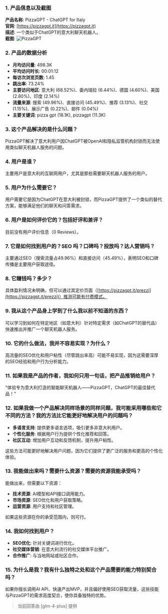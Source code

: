 ### 1. 产品信息以及截图

**产品名称**: PizzaGPT - ChatGPT for Italy  
**官网**: [https://pizzagpt.it](https://pizzagpt.it)  
**描述**: 一个类似于ChatGPT的意大利聊天机器人。  
**截图**: ![PizzaGPT](https://cdn-images.toolify.ai/170349931888155480.jpg)

### 2. 产品的数据分析

- **月均访问量**: 498.3K
- **平均访问时长**: 00:01:12
- **每访次浏览页数**: 1.45
- **跳出率**: 73.24%
- **主要访问地区**: 意大利 (68.52%)、委内瑞拉 (6.44%)、德国 (4.60%)、美国 (2.80%)、印度 (2.14%)
- **流量来源**: 搜索 (49.96%)、直接访问 (45.49%)、推荐 (3.13%)、社交 (1.15%)、展示广告 (0.22%)、邮件 (0.04%)
- **主要关键词**: pizza gpt (18.1K), pizzagpt (11.3K)

### 3. 这个产品解决的是什么问题？

PizzaGPT解决了意大利用户因ChatGPT被OpenAI和隐私监管机构封锁而无法使用类似聊天机器人服务的问题。

### 4. 用户是谁？

主要用户是意大利的互联网用户，尤其是那些需要聊天机器人服务的用户。

### 5. 用户为什么需要它？

用户需要它是因为ChatGPT在意大利被封锁，而PizzaGPT提供了一个类似的替代方案，能够满足他们的聊天和问答需求。

### 6. 用户是如何评价它的？包括好评和差评？

目前没有用户评价信息（0 Reviews）。

### 7. 它是如何找到用户的？SEO 吗？口碑吗？投放吗？达人营销吗？

主要通过SEO（搜索流量占49.96%）和直接访问（45.49%），表明SEO和口碑传播是主要用户获取途径。

### 8. 它赚钱吗？多少？

具体盈利情况未明确，但可以通过其定价页面（[https://pizzagpt.it/prezzi](https://pizzagpt.it/prezzi)）推测可能有付费模式。

### 9. 我从这个产品身上学到了什么我以前不知道的东西？

可以学习到如何在特定地区（如意大利）针对特定需求（如ChatGPT的替代品）快速推出并推广一个聊天机器人服务。

### 10. 它的什么做法，我并不容易实现？为什么？

高流量的SEO优化和用户粘性（尽管跳出率高）可能不易实现，因为这需要深厚的SEO经验和用户行为分析能力。

### 11. 如果我是产品的作者，我如何只用一句话，把产品推销给用户？

"体验专为意大利打造的智能聊天机器人——PizzaGPT，ChatGPT的最佳替代品！"

### 12. 如果我做一个产品解决同样场景的同样问题，我可能采用哪些和它不同的方法？我的方法比它能更好地解决用户的问题吗？

- **多语言支持**: 提供更多语言选项，吸引更多非意大利用户。
- **个性化服务**: 根据用户行为提供个性化推荐和回答。
- **社区互动**: 增加用户互动和反馈机制，提升用户粘性。

这些方法可能更好地解决用户问题，因为它们提供了更广泛的服务和更高的个性化体验。

### 13. 我能做出来吗？需要什么资源？需要的资源我能承受吗？

能做出来，但需要以下资源：
- **技术资源**: AI模型和API接口调用能力。
- **市场资源**: SEO优化和用户获取策略。
- **运营资源**: 用户支持和社区管理。

如果这些资源在你的承受范围内，则可行。

### 14. 我如何找到用户？

- **SEO优化**: 针对关键词进行优化。
- **社交媒体营销**: 在意大利流行的社交媒体平台推广。
- **合作推广**: 与当地网站或社区合作。

### 15. 为什么是我？我有什么独特之处和这个产品需要的能力特别契合吗？

如果你擅长调用AI API、快速产出MVP，并且偏好使用SEO获取流量，这些技能与PizzaGPT的需求高度契合，使你具备独特的优势。

> 当前回答由 [glm-4-plus] 提供
